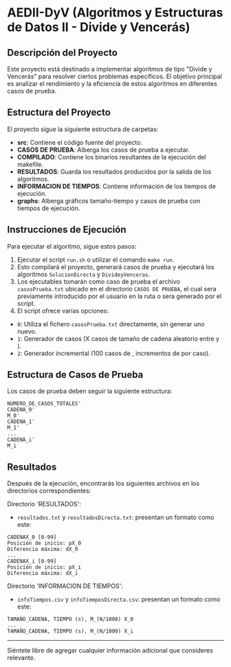 # AEDII-DyV (Algoritmos y Estructuras de Datos II - Divide y Vencerás)

## Descripción del Proyecto

Este proyecto está destinado a implementar algoritmos de tipo "Divide y Vencerás" para resolver ciertos problemas específicos. El objetivo principal es analizar el rendimiento y la eficiencia de estos algoritmos en diferentes casos de prueba.

## Estructura del Proyecto

El proyecto sigue la siguiente estructura de carpetas:

- **src**: Contiene el código fuente del proyecto.
- **CASOS DE PRUEBA**: Alberga los casos de prueba a ejecutar.
- **COMPILADO**: Contiene los binarios resultantes de la ejecución del makefile.
- **RESULTADOS**: Guarda los resultados producidos por la salida de los algoritmos.
- **INFORMACION DE TIEMPOS**: Contiene información de los tiempos de ejecución.
- **graphs**: Alberga gráficos tamaño-tiempo y casos de prueba con tiempos de ejecución.

## Instrucciones de Ejecución

Para ejecutar el algoritmo, sigue estos pasos:

1. Ejecutar el script `run.sh` o utilizar el comando `make run`.
2. Esto compilará el proyecto, generará casos de prueba y ejecutará los algoritmos `SolucionDirecta` y `DivideyVenceras`.
3. Los ejecutables tomarán como caso de prueba el archivo `casosPrueba.txt` ubicado en el directorio `CASOS DE PRUEBA`, el cual sera previamente introducido por el usuario en la ruta o sera generado por el script.
4. El script ofrece varias opciones:
- `0`: Utiliza el fichero `casosPrueba.txt` directamente, sin generar uno nuevo.
- `1`: Generador de casos (X casos de tamaño de cadena aleatorio entre y ).
- `2`: Generador incremental (100 casos de , incrementos de por caso).

## Estructura de Casos de Prueba

Los casos de prueba deben seguir la siguiente estructura:

```
NUMERO_DE_CASOS_TOTALES'
CADENA_0'
M_0'
CADENA_1'
M_1'
...
CADENA_i'
M_i
```

## Resultados

Después de la ejecución, encontrarás los siguientes archivos en los directorios correspondientes:

Directorio 'RESULTADOS':
- `resultados.txt` y `resultadosDirecta.txt`: presentan un formato como este:
```
CADENAX_0 [0-99]
Posición de inicio: pX_0
Diferencia máxima: dX_0
...
CADENAX_i [0-99]
Posición de inicio: pX_i
Diferencia máxima: dX_i
```
Directorio 'INFORMACION DE TIEMPOS':
- `infoTiempos.csv` y `infoTiemposDirecta.csv`: presentan un formato como este:
```
TAMAÑO_CADENA, TIEMPO (s), M_(N/1000) X_0
...
TAMAÑO_CADENA, TIEMPO (s), M_(N/1000) X_i
```

--- 

Siéntete libre de agregar cualquier información adicional que consideres relevante.
